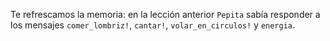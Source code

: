 Te refrescamos la memoria: en la lección anterior `Pepita` sabía responder a los mensajes `comer_lombriz!`, `cantar!`, `volar_en_circulos!` y `energia`.